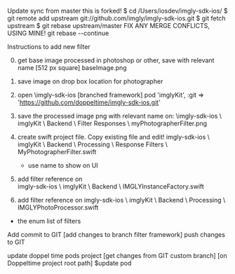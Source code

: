 

Update sync from master 
this is forked!
$ cd /Users/iosdev/imgly-sdk-ios/
$ git remote add upstream git://github.com/imgly/imgly-sdk-ios.git
$ git fetch upstream
$ git rebase upstream/master
FIX ANY MERGE CONFLICTS, USING MINE!
git rebase --continue



Instructions to add new filter

0. get base image processed in photoshop or other, save with relevant name [512 px square]
baseImage.png

1. save image on drop box location for photographer

2. open \imgly-sdk-ios [branched framework]
pod 'imglyKit', :git => 'https://github.com/doppeltime/imgly-sdk-ios.git'

3.  save the processed image png with relevant name on:
\imgly-sdk-ios \ imglyKit \ Backend \ Filter Responses \ myPhotographerFilter.png

4. create swift project file. Copy existing file and edit!
imgly-sdk-ios \ imglyKit \ Backend \ Processing \ Response Filters \ MyPhotographerFilter.swift
	- use name to show on UI

5. add filter reference on  
imgly-sdk-ios \ imglyKit \ Backend \ IMGLYInstanceFactory.swift

6. add filter reference on
imgly-sdk-ios \ imglyKit \ Backend \ Processing \ IMGLYPhotoProcessor.swift
* the enum list of filters

Add commit to GIT [add changes to branch filter framework]
push changes to GIT

update doppel time pods project [get changes from GIT custom branch]
[on Doppeltime project root path] $update pod
